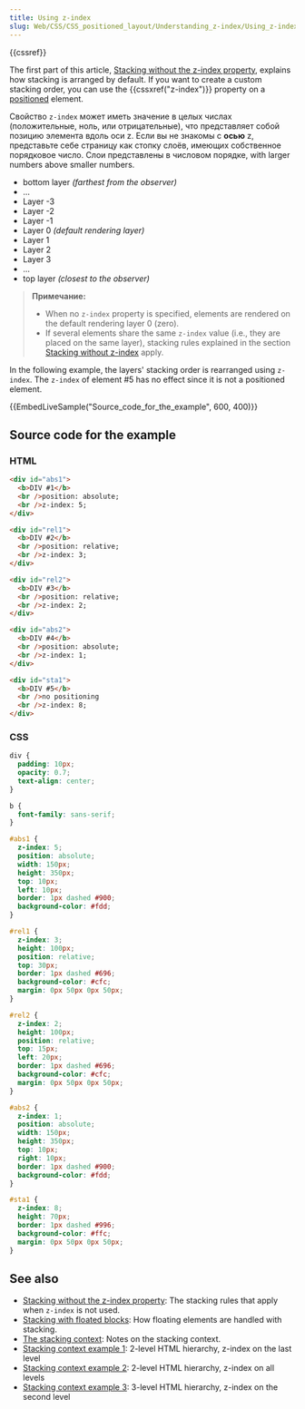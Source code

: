 ```yaml
---
title: Using z-index
slug: Web/CSS/CSS_positioned_layout/Understanding_z-index/Using_z-index
---
```


{{cssref}}

The first part of this article, [Stacking without the z-index property](/en/CSS/Understanding_z-index/Stacking_without_z-index), explains how stacking is arranged by default. If you want to create a custom stacking order, you can use the {{cssxref("z-index")}} property on a [positioned](/ru/docs/Web/CSS/position#Types_of_positioning) element.

Свойство `z-index` может иметь значение в целых числах (положительные, ноль, или отрицательные), что представляет собой позицию элемента вдоль оси z. Если вы не знакомы с **осью** z, представьте себе страницу как стопку слоёв, имеющих собственное порядковое число. Слои представлены в числовом порядке, with larger numbers above smaller numbers.

- bottom layer _(farthest from the observer)_
- ...
- Layer -3
- Layer -2
- Layer -1
- Layer 0 _(default rendering layer)_
- Layer 1
- Layer 2
- Layer 3
- ...
- top layer _(closest to the observer)_

> **Примечание:**
>
> - When no `z-index` property is specified, elements are rendered on the default rendering layer 0 (zero).
> - If several elements share the same `z-index` value (i.e., they are placed on the same layer), stacking rules explained in the section [Stacking without z-index](/en/CSS/Understanding_z-index/Stacking_without_z-index) apply.

In the following example, the layers' stacking order is rearranged using `z-index`. The `z-index` of element #5 has no effect since it is not a positioned element.

{{EmbedLiveSample("Source_code_for_the_example", 600, 400)}}

## Source code for the example

### HTML

```html
<div id="abs1">
  <b>DIV #1</b>
  <br />position: absolute;
  <br />z-index: 5;
</div>

<div id="rel1">
  <b>DIV #2</b>
  <br />position: relative;
  <br />z-index: 3;
</div>

<div id="rel2">
  <b>DIV #3</b>
  <br />position: relative;
  <br />z-index: 2;
</div>

<div id="abs2">
  <b>DIV #4</b>
  <br />position: absolute;
  <br />z-index: 1;
</div>

<div id="sta1">
  <b>DIV #5</b>
  <br />no positioning
  <br />z-index: 8;
</div>
```

### CSS

```css
div {
  padding: 10px;
  opacity: 0.7;
  text-align: center;
}

b {
  font-family: sans-serif;
}

#abs1 {
  z-index: 5;
  position: absolute;
  width: 150px;
  height: 350px;
  top: 10px;
  left: 10px;
  border: 1px dashed #900;
  background-color: #fdd;
}

#rel1 {
  z-index: 3;
  height: 100px;
  position: relative;
  top: 30px;
  border: 1px dashed #696;
  background-color: #cfc;
  margin: 0px 50px 0px 50px;
}

#rel2 {
  z-index: 2;
  height: 100px;
  position: relative;
  top: 15px;
  left: 20px;
  border: 1px dashed #696;
  background-color: #cfc;
  margin: 0px 50px 0px 50px;
}

#abs2 {
  z-index: 1;
  position: absolute;
  width: 150px;
  height: 350px;
  top: 10px;
  right: 10px;
  border: 1px dashed #900;
  background-color: #fdd;
}

#sta1 {
  z-index: 8;
  height: 70px;
  border: 1px dashed #996;
  background-color: #ffc;
  margin: 0px 50px 0px 50px;
}
```

## See also

- [Stacking without the z-index property](/en/CSS/Understanding_z-index/Stacking_without_z-index): The stacking rules that apply when `z-index` is not used.
- [Stacking with floated blocks](/en/CSS/Understanding_z-index/Stacking_and_float): How floating elements are handled with stacking.
- [The stacking context](/en/CSS/Understanding_z-index/The_stacking_context): Notes on the stacking context.
- [Stacking context example 1](/en/CSS/Understanding_z-index/Stacking_context_example_1): 2-level HTML hierarchy, z-index on the last level
- [Stacking context example 2](/en/CSS/Understanding_z-index/Stacking_context_example_2): 2-level HTML hierarchy, z-index on all levels
- [Stacking context example 3](/en/CSS/Understanding_z-index/Stacking_context_example_3): 3-level HTML hierarchy, z-index on the second level
